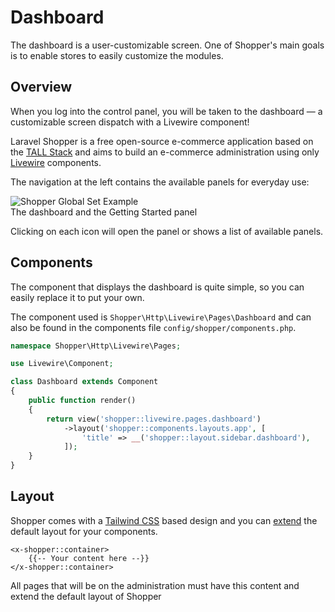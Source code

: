 # Dashboard
The dashboard is a user-customizable screen. One of Shopper's main goals is to enable stores to easily customize the modules.

## Overview
When you log into the control panel, you will be taken to the dashboard — a customizable screen dispatch with a Livewire component!

Laravel Shopper is a free open-source e-commerce application based on the [TALL Stack](https://tallstack.dev) and aims to build an e-commerce administration using only [Livewire](https://laravel-livewire.com) components.

The navigation at the left contains the available panels for everyday use:

<div class="screenshot">
    <img src="/img/screenshots/dashboard.png" alt="Shopper Global Set Example">
    <div class="caption">The dashboard and the Getting Started panel</div>
</div>

Clicking on each icon will open the panel or shows a list of available panels.

## Components
The component that displays the dashboard is quite simple, so you can easily replace it to put your own.

The component used is `Shopper\Http\Livewire\Pages\Dashboard` and can also be found in the components file `config/shopper/components.php`.

```php
namespace Shopper\Http\Livewire\Pages;

use Livewire\Component;

class Dashboard extends Component
{
    public function render()
    {
        return view('shopper::livewire.pages.dashboard')
            ->layout('shopper::components.layouts.app', [
                'title' => __('shopper::layout.sidebar.dashboard'),
            ]);
    }
}
```

## Layout
Shopper comes with a [Tailwind CSS](https://tailwindcss.com) based design and you can [extend](/extending/control-panel) the default layout for your components.

``` blade
<x-shopper::container>
    {{-- Your content here --}}
</x-shopper::container>
```

All pages that will be on the administration must have this content and extend the default layout of Shopper
